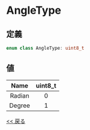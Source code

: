 # AngleType

## 定義
```c++
enum class AngleType: uint8_t
```

## 値
|  Name  | uint8_t |
|:------:|:-------:|
| Radian | 0       |
| Degree | 1       |

[<< 戻る](../INDEX.md)